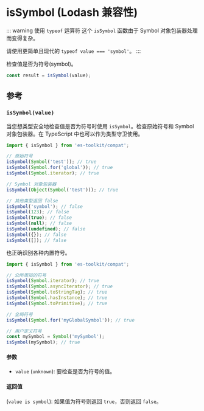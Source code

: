 # isSymbol (Lodash 兼容性)

::: warning 使用 `typeof` 运算符
这个 `isSymbol` 函数由于 Symbol 对象包装器处理而变得复杂。

请使用更简单且现代的 `typeof value === 'symbol'`。
:::

检查值是否为符号(symbol)。

```typescript
const result = isSymbol(value);
```

## 参考

### `isSymbol(value)`

当您想类型安全地检查值是否为符号时使用 `isSymbol`。检查原始符号和 Symbol 对象包装器。在 TypeScript 中也可以作为类型守卫使用。

```typescript
import { isSymbol } from 'es-toolkit/compat';

// 原始符号
isSymbol(Symbol('test')); // true
isSymbol(Symbol.for('global')); // true
isSymbol(Symbol.iterator); // true

// Symbol 对象包装器
isSymbol(Object(Symbol('test'))); // true

// 其他类型返回 false
isSymbol('symbol'); // false
isSymbol(123); // false
isSymbol(true); // false
isSymbol(null); // false
isSymbol(undefined); // false
isSymbol({}); // false
isSymbol([]); // false
```

也正确识别各种内置符号。

```typescript
import { isSymbol } from 'es-toolkit/compat';

// 众所周知的符号
isSymbol(Symbol.iterator); // true
isSymbol(Symbol.asyncIterator); // true
isSymbol(Symbol.toStringTag); // true
isSymbol(Symbol.hasInstance); // true
isSymbol(Symbol.toPrimitive); // true

// 全局符号
isSymbol(Symbol.for('myGlobalSymbol')); // true

// 用户定义符号
const mySymbol = Symbol('mySymbol');
isSymbol(mySymbol); // true
```

#### 参数

- `value` (`unknown`): 要检查是否为符号的值。

#### 返回值

(`value is symbol`): 如果值为符号则返回 `true`，否则返回 `false`。
